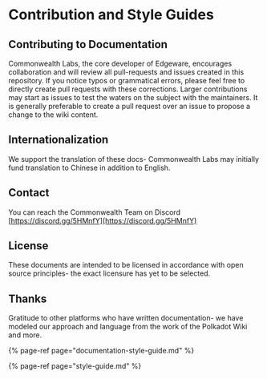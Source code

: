# Contribution and Style Guides

## Contributing to Documentation

Commonwealth Labs, the core developer of Edgeware, encourages collaboration and will review all pull-requests and issues created in this repository. If you notice typos or grammatical errors, please feel free to directly create pull requests with these corrections. Larger contributions may start as issues to test the waters on the subject with the maintainers. It is generally preferable to create a pull request over an issue to propose a change to the wiki content.



## Internationalization

We support the translation of these docs- Commonwealth Labs may initially fund translation to Chinese in addition to English.

## Contact

You can reach the Commonwealth Team on Discord [https://discord.gg/5HMnfY](https://discord.gg/5HMnfY)

## License

These documents are intended to be licensed in accordance with open source principles- the exact licensure has yet to be selected.

## Thanks

Gratitude to other platforms who have written documentation- we have modeled our approach and language from the work of the Polkadot Wiki and more.

{% page-ref page="documentation-style-guide.md" %}

{% page-ref page="style-guide.md" %}



